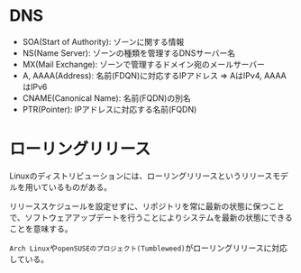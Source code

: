 # DNS

- SOA(Start of Authority): ゾーンに関する情報
- NS(Name Server): ゾーンの種類を管理するDNSサーバー名
- MX(Mail Exchange): ゾーンで管理するドメイン宛のメールサーバー
- A, AAAA(Address): 名前(FDQN)に対応するIPアドレス => AはIPv4, AAAAはIPv6
- CNAME(Canonical Name): 名前(FQDN)の別名
- PTR(Pointer): IPアドレスに対応する名前(FQDN)

# ローリングリリース

Linuxのディストリビューションには、ローリングリリースというリリースモデルを用いているものがある。

リリーススケジュールを設定せずに、リポジトリを常に最新の状態に保つことで、ソフトウェアアップデートを行うことによりシステムを最新の状態にできることを意味する。

`Arch Linux`や`openSUSEのプロジェクト(Tumbleweed)`がローリングリリースに対応している。

